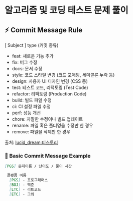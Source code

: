 # 알고리즘 및 코딩 테스트 문제 풀이
## :zap: Commit Message Rule
[ Subject ] type (커밋 종류)

- feat: 새로운 기능 추가
- fix: 버그 수정
- docs: 문서 수정
- style: 코드 스타일 변경 (코드 포매팅, 세미콜론 누락 등)
- design: 사용자 UI 디자인 변경 (CSS 등)
- test: 테스트 코드, 리팩토링 (Test Code)
- refactor: 리팩토링 (Production Code)
- build: 빌드 파일 수정
- ci: CI 설정 파일 수정
- perf: 성능 개선
- chore: 자잘한 수정이나 빌드 업데이트
- rename: 파일 혹은 폴더명을 수정만 한 경우
- remove: 파일을 삭제만 한 경우

출처: [lucid_dream:티스토리](https://nohack.tistory.com/17)
### :memo: Basic Commit Message Example
```md
[PGS] 문제이름 / 난이도 / 풀이 시간
```
```md
 플랫폼 이름
  [PGS] - 프로그래머스
  [BOJ] - 백준
  [LTC] - 리트코드
  [ETC] - 그외
```
